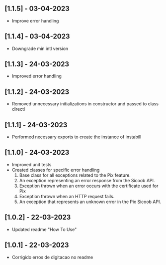 ## [1.1.5] - 03-04-2023

- Improve error handling

## [1.1.4] - 03-04-2023

- Downgrade min intl version

## [1.1.3] - 24-03-2023

- Improved error handling

## [1.1.2] - 24-03-2023

- Removed unnecessary initializations in constructor and passed to class directl

## [1.1.1] - 24-03-2023

- Performed necessary exports to create the instance of instabill

## [1.1.0] - 24-03-2023

- Improved unit tests
- Created classes for specific error handling
  1. Base class for all exceptions related to the Pix feature.
  2. An exception representing an error response from the Sicoob API.
  3. Exception thrown when an error occurs with the certificate used for Pix
  4. Exception thrown when an HTTP request fails.
  5. An exception that represents an unknown error in the Pix Sicoob API.

## [1.0.2] - 22-03-2023

- Updated readme "How To Use"

## [1.0.1] - 22-03-2023

- Corrigido erros de digitacao no readme
